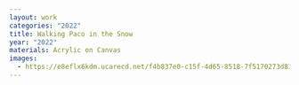 ```yaml
---
layout: work
categories: "2022"
title: Walking Paco in the Snow
year: "2022"
materials: Acrylic on Canvas
images:
  - https://e8eflx6kdm.ucarecd.net/f4b837e0-c15f-4d65-8518-7f5170273d81/-/resize/2400/-/quality/lightest/-/format/auto/
---
```

